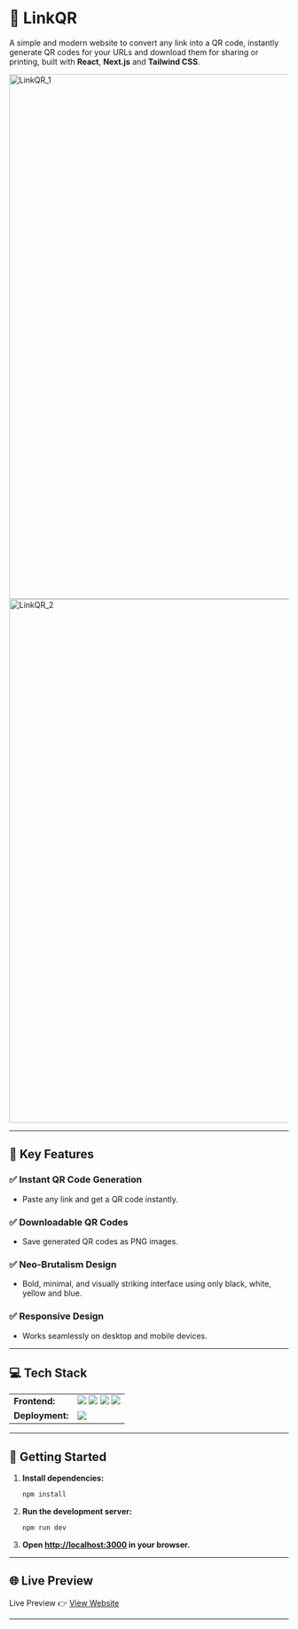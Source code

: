 # 🔗 LinkQR

A simple and modern website to convert any link into a QR code, instantly generate QR codes for your URLs and download them for sharing or printing, built with **React**, **Next.js** and **Tailwind CSS**.

<img width="1917" height="945" alt="LinkQR_1" src="https://github.com/user-attachments/assets/710c28f0-67e8-4056-87d6-18e1b1f010d2" />
<img width="1919" height="943" alt="LinkQR_2" src="https://github.com/user-attachments/assets/bc0e469f-077b-43b0-b910-d42369a543aa" />

---


## 🔑 Key Features

### ✅ Instant QR Code Generation  
- Paste any link and get a QR code instantly.

### ✅ Downloadable QR Codes  
- Save generated QR codes as PNG images.

### ✅ Neo-Brutalism Design  
- Bold, minimal, and visually striking interface using only black, white, yellow and blue.
  
### ✅ Responsive Design  
- Works seamlessly on desktop and mobile devices.

---

## 💻 Tech Stack
<table>
  <tr>
    <td>
      <b>Frontend:</b>
    </td>
    <td>
      <img src="https://img.shields.io/badge/React-20232A?style=for-the-badge&logo=react&logoColor=61DAFB" />
      <img src="https://img.shields.io/badge/Next.js-000000?style=for-the-badge&logo=nextdotjs&logoColor=white" />
      <img src="https://img.shields.io/badge/TypeScript-007ACC?style=for-the-badge&logo=typescript&logoColor=white" />
      <img src="https://img.shields.io/badge/Tailwind_CSS-38B2AC?style=for-the-badge&logo=tailwind-css&logoColor=white" />
    </td>
  </tr>
  <tr>
    <td>
      <b>Deployment:</b>
    </td>
    <td>
      <img src="https://img.shields.io/badge/Vercel-000000?style=for-the-badge&logo=vercel&logoColor=white" />
    </td>
  </tr>
</table>

---

## 🚀 Getting Started

1. **Install dependencies:**
   ```sh
   npm install
   ```

2. **Run the development server:**
   ```sh
   npm run dev
   ```

3. **Open [http://localhost:3000](http://localhost:3000) in your browser.**

---

## 🌐 Live Preview

Live Preview 👉 <a href="https://linkqrcode.vercel.app">View Website</a>

---


